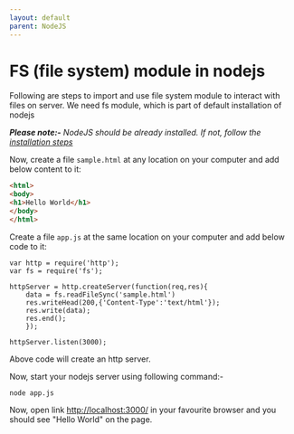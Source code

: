 ```yaml
---
layout: default
parent: NodeJS
---
```

# FS (file system) module in nodejs

Following are steps to import and use file system module to interact with files on server. We need fs module, which is part of default installation of nodejs

***Please note:-** NodeJS should be already installed. If not, follow the [installation steps](./install_nodejs.md)*

Now, create a file `sample.html` at any location on your computer and add below content to it:

```html
<html>
<body>
<h1>Hello World</h1>
</body>
</html>
```

Create a file `app.js` at the same location on your computer and add below code to it:

```nodejs
var http = require('http');
var fs = require('fs');

httpServer = http.createServer(function(req,res){
    data = fs.readFileSync('sample.html')
    res.writeHead(200,{'Content-Type':'text/html'});
    res.write(data);
    res.end();
    });

httpServer.listen(3000);
```

Above code will create an http server.

Now, start your nodejs server using following command:-

```nodejs
node app.js
```

Now, open link <http://localhost:3000/> in your favourite browser and you should see "Hello World" on the page.
